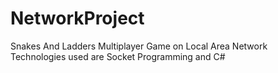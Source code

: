 # NetworkProject
Snakes And Ladders Multiplayer Game on Local Area Network<br>
Technologies used are Socket Programming and C#<br>
